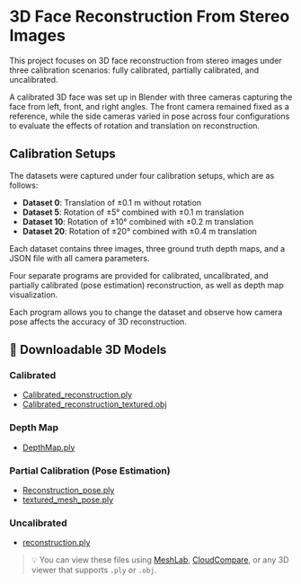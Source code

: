 # 3D Face Reconstruction From Stereo Images

This project focuses on 3D face reconstruction from stereo images under three calibration scenarios: fully calibrated, partially calibrated, and uncalibrated.

A calibrated 3D face was set up in Blender with three cameras capturing the face from left, front, and right angles. The front camera remained fixed as a reference, while the side cameras varied in pose across four configurations to evaluate the effects of rotation and translation on reconstruction.

## Calibration Setups

The datasets were captured under four calibration setups, which are as follows:

- **Dataset 0**: Translation of ±0.1 m without rotation  
- **Dataset 5**: Rotation of ±5° combined with ±0.1 m translation  
- **Dataset 10**: Rotation of ±10° combined with ±0.2 m translation  
- **Dataset 20**: Rotation of ±20° combined with ±0.4 m translation  

Each dataset contains three images, three ground truth depth maps, and a JSON file with all camera parameters.

Four separate programs are provided for calibrated, uncalibrated, and partially calibrated (pose estimation) reconstruction, as well as depth map visualization.

Each program allows you to change the dataset and observe how camera pose affects the accuracy of 3D reconstruction.

## 🔽 Downloadable 3D Models

### Calibrated
- [Calibrated_reconstruction.ply](output/calibrated/Calibrated_reconstruction.ply)
- [Calibrated_reconstruction_textured.obj](output/calibrated/Calibrated_reconstruction_textured.obj)

### Depth Map
- [DepthMap.ply](output/depthmap/DepthMap.ply)

### Partial Calibration (Pose Estimation)
- [Reconstruction_pose.ply](output/partial%20calibrated/Reconstruction_pose.ply)
- [textured_mesh_pose.ply](output/partial%20calibrated/textured_mesh_pose.ply)

### Uncalibrated
- [reconstruction.ply](output/uncalibrated/reconstruction.ply)

> 💡 You can view these files using [MeshLab](https://www.meshlab.net/), [CloudCompare](https://www.danielgm.net/cc/), or any 3D viewer that supports `.ply` or `.obj`.

